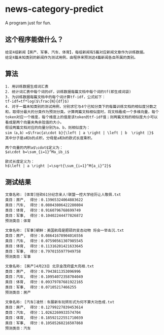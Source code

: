 <script type="text/javascript"  src="http://cdn.mathjax.org/mathjax/latest/MathJax.js?config=TeX-AMS-MML_HTMLorMML">
</script>

# news-category-predict

A program just for fun.

## 这个程序能做什么？
	
	给定4组新闻【房产、军事、汽车、体育】，每组新闻有5篇对应新闻文章作为训练数据。
	给定4篇未知类别的新闻作为测试用例，由程序来预测这4篇新闻各自所属的类别。
	
## 算法
	
	1. 用训练数据生成词汇表
	2. 统计词汇表中每个词的df，训练数据每篇文档中每个词的tf(即生成词袋)
	3. 为训练数据每篇文档中的每个词计算tf-idf，公式如下：
	tf-idf=tf*log($\frac{N}{df}$)
	4. 对于一篇未知类别的测试用例，分别求它与4个已知分类下的每篇训练文档的相似度分数之和，取得分最大的分类作为预测分类。计算两篇文档相似度时，将文档看成一个多维向量，每个token对应一个维度，每个维度上的值是该token的tf-idf值；则两篇文档的相似度大小可以看成是两个向量夹角余弦值的大小。
	假设两篇文档对应的向量分别为a、b，则相似度为：
	sim（a,b）=$\frac{a\cdot b}{\left | a \right | \left | b  \right |}$
	其中分子是a和b的点积，分母是a和b的欧式长度乘积。
	
	两个向量的内积a$\cdot$定义为：
	$a\cdot b=\sum_{i=1}^Ma_ib_i$
	
    欧式长度定义为：
	h$\left | a \right |=\sqrt{\sum_{i=1}^M{a_i}^2}$
## 测试结果

	文章名称: [体育]狂砍61分纪念亲人!联盟一控大学经历让人敬佩.txt
	类目：房产,	得分：0.13965324064883622
	类目：汽车,	得分：0.08043806422280804
	类目：体育,	得分：0.9160796768699749
	类目：军事,	得分：0.10402244477826872
	预测类目：体育

	文章名称: [军事]朝鲜：美国航母是肥硕的变态动物 将会一举击沉.txt
	类目：房产,	得分：0.08641678904016556
	类目：汽车,	得分：0.07590561307985545
	类目：体育,	得分：0.11316201421633645
	类目：军事,	得分：0.7970155977949758
	预测类目：军事

	文章名称: [房产]4月23日 北京金茂府盛大亮相.txt
	类目：房产,	得分：0.7943811353096996
	类目：汽车,	得分：0.10954072358704049
	类目：体育,	得分：0.09379787681922165
	类目：军事,	得分：0.07105217466255
	预测类目：房产

	文章名称: [汽车]凌然：车展新车玩转形式为何不算大功告成.txt
	类目：房产,	得分：0.12799227839453614
	类目：汽车,	得分：1.0262269933574704
	类目：体育,	得分：0.18592122551710039
	类目：军事,	得分：0.10585268216507868
	预测类目：汽车
	
